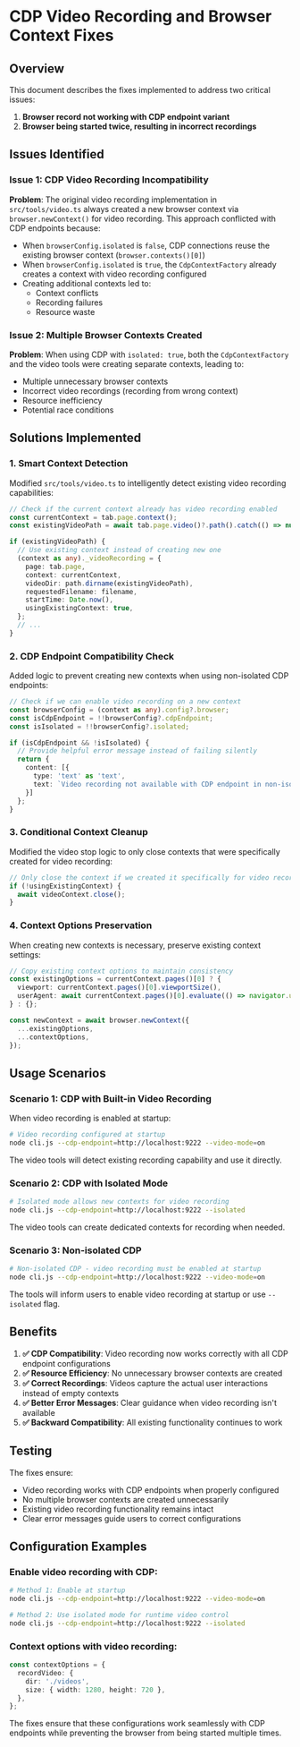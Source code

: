 # CDP Video Recording and Browser Context Fixes

## Overview

This document describes the fixes implemented to address two critical issues:

1. **Browser record not working with CDP endpoint variant**
2. **Browser being started twice, resulting in incorrect recordings**

## Issues Identified

### Issue 1: CDP Video Recording Incompatibility

**Problem**: The original video recording implementation in `src/tools/video.ts` always created a new browser context via `browser.newContext()` for video recording. This approach conflicted with CDP endpoints because:

- When `browserConfig.isolated` is `false`, CDP connections reuse the existing browser context (`browser.contexts()[0]`)
- When `browserConfig.isolated` is `true`, the `CdpContextFactory` already creates a context with video recording configured
- Creating additional contexts led to:
  - Context conflicts
  - Recording failures
  - Resource waste

### Issue 2: Multiple Browser Contexts Created

**Problem**: When using CDP with `isolated: true`, both the `CdpContextFactory` and the video tools were creating separate contexts, leading to:

- Multiple unnecessary browser contexts
- Incorrect video recordings (recording from wrong context)
- Resource inefficiency
- Potential race conditions

## Solutions Implemented

### 1. Smart Context Detection

Modified `src/tools/video.ts` to intelligently detect existing video recording capabilities:

```typescript
// Check if the current context already has video recording enabled
const currentContext = tab.page.context();
const existingVideoPath = await tab.page.video()?.path().catch(() => null);

if (existingVideoPath) {
  // Use existing context instead of creating new one
  (context as any)._videoRecording = {
    page: tab.page,
    context: currentContext,
    videoDir: path.dirname(existingVideoPath),
    requestedFilename: filename,
    startTime: Date.now(),
    usingExistingContext: true,
  };
  // ...
}
```

### 2. CDP Endpoint Compatibility Check

Added logic to prevent creating new contexts when using non-isolated CDP endpoints:

```typescript
// Check if we can enable video recording on a new context
const browserConfig = (context as any).config?.browser;
const isCdpEndpoint = !!browserConfig?.cdpEndpoint;
const isIsolated = !!browserConfig?.isolated;

if (isCdpEndpoint && !isIsolated) {
  // Provide helpful error message instead of failing silently
  return {
    content: [{
      type: 'text' as 'text',
      text: `Video recording not available with CDP endpoint in non-isolated mode. Enable video recording at startup using --video-mode or use --isolated flag.`,
    }]
  };
}
```

### 3. Conditional Context Cleanup

Modified the video stop logic to only close contexts that were specifically created for video recording:

```typescript
// Only close the context if we created it specifically for video recording
if (!usingExistingContext) {
  await videoContext.close();
}
```

### 4. Context Options Preservation

When creating new contexts is necessary, preserve existing context settings:

```typescript
// Copy existing context options to maintain consistency
const existingOptions = currentContext.pages()[0] ? {
  viewport: currentContext.pages()[0].viewportSize(),
  userAgent: await currentContext.pages()[0].evaluate(() => navigator.userAgent).catch(() => undefined),
} : {};

const newContext = await browser.newContext({
  ...existingOptions,
  ...contextOptions,
});
```

## Usage Scenarios

### Scenario 1: CDP with Built-in Video Recording

When video recording is enabled at startup:

```bash
# Video recording configured at startup
node cli.js --cdp-endpoint=http://localhost:9222 --video-mode=on
```

The video tools will detect existing recording capability and use it directly.

### Scenario 2: CDP with Isolated Mode

```bash
# Isolated mode allows new contexts for video recording
node cli.js --cdp-endpoint=http://localhost:9222 --isolated
```

The video tools can create dedicated contexts for recording when needed.

### Scenario 3: Non-isolated CDP

```bash
# Non-isolated CDP - video recording must be enabled at startup
node cli.js --cdp-endpoint=http://localhost:9222 --video-mode=on
```

The tools will inform users to enable video recording at startup or use `--isolated` flag.

## Benefits

1. **✅ CDP Compatibility**: Video recording now works correctly with all CDP endpoint configurations
2. **✅ Resource Efficiency**: No unnecessary browser contexts are created
3. **✅ Correct Recordings**: Videos capture the actual user interactions instead of empty contexts
4. **✅ Better Error Messages**: Clear guidance when video recording isn't available
5. **✅ Backward Compatibility**: All existing functionality continues to work

## Testing

The fixes ensure:

- Video recording works with CDP endpoints when properly configured
- No multiple browser contexts are created unnecessarily  
- Existing video recording functionality remains intact
- Clear error messages guide users to correct configurations

## Configuration Examples

### Enable video recording with CDP:

```bash
# Method 1: Enable at startup
node cli.js --cdp-endpoint=http://localhost:9222 --video-mode=on

# Method 2: Use isolated mode for runtime video control
node cli.js --cdp-endpoint=http://localhost:9222 --isolated
```

### Context options with video recording:

```typescript
const contextOptions = {
  recordVideo: {
    dir: './videos',
    size: { width: 1280, height: 720 },
  },
};
```

The fixes ensure that these configurations work seamlessly with CDP endpoints while preventing the browser from being started multiple times.